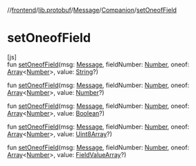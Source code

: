//[frontend](../../../../index.md)/[lib.protobuf](../../index.md)/[Message](../index.md)/[Companion](index.md)/[setOneofField](set-oneof-field.md)

# setOneofField

[js]\
fun [setOneofField](set-oneof-field.md)(msg: [Message](../index.md), fieldNumber: [Number](https://kotlinlang.org/api/latest/jvm/stdlib/kotlin/-number/index.html), oneof: [Array](https://kotlinlang.org/api/latest/jvm/stdlib/kotlin/-array/index.html)&lt;[Number](https://kotlinlang.org/api/latest/jvm/stdlib/kotlin/-number/index.html)&gt;, value: [String](https://kotlinlang.org/api/latest/jvm/stdlib/kotlin/-string/index.html)?)

fun [setOneofField](set-oneof-field.md)(msg: [Message](../index.md), fieldNumber: [Number](https://kotlinlang.org/api/latest/jvm/stdlib/kotlin/-number/index.html), oneof: [Array](https://kotlinlang.org/api/latest/jvm/stdlib/kotlin/-array/index.html)&lt;[Number](https://kotlinlang.org/api/latest/jvm/stdlib/kotlin/-number/index.html)&gt;, value: [Number](https://kotlinlang.org/api/latest/jvm/stdlib/kotlin/-number/index.html)?)

fun [setOneofField](set-oneof-field.md)(msg: [Message](../index.md), fieldNumber: [Number](https://kotlinlang.org/api/latest/jvm/stdlib/kotlin/-number/index.html), oneof: [Array](https://kotlinlang.org/api/latest/jvm/stdlib/kotlin/-array/index.html)&lt;[Number](https://kotlinlang.org/api/latest/jvm/stdlib/kotlin/-number/index.html)&gt;, value: [Boolean](https://kotlinlang.org/api/latest/jvm/stdlib/kotlin/-boolean/index.html)?)

fun [setOneofField](set-oneof-field.md)(msg: [Message](../index.md), fieldNumber: [Number](https://kotlinlang.org/api/latest/jvm/stdlib/kotlin/-number/index.html), oneof: [Array](https://kotlinlang.org/api/latest/jvm/stdlib/kotlin/-array/index.html)&lt;[Number](https://kotlinlang.org/api/latest/jvm/stdlib/kotlin/-number/index.html)&gt;, value: [Uint8Array](https://kotlinlang.org/api/latest/jvm/stdlib/org.khronos.webgl/-uint8-array/index.html)?)

fun [setOneofField](set-oneof-field.md)(msg: [Message](../index.md), fieldNumber: [Number](https://kotlinlang.org/api/latest/jvm/stdlib/kotlin/-number/index.html), oneof: [Array](https://kotlinlang.org/api/latest/jvm/stdlib/kotlin/-array/index.html)&lt;[Number](https://kotlinlang.org/api/latest/jvm/stdlib/kotlin/-number/index.html)&gt;, value: [FieldValueArray](../../index.md#-1593235606%2FClasslikes%2F2039821458)?)
